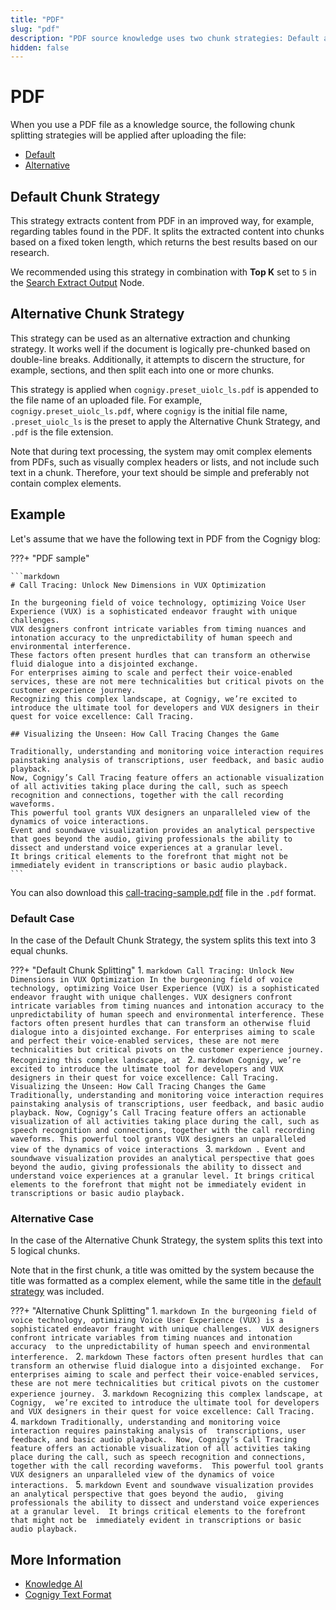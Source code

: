 ```yaml
---
title: "PDF"
slug: "pdf"
description: "PDF source knowledge uses two chunk strategies: Default and Alternative."
hidden: false
---
```


# PDF

When you use a PDF file as a knowledge source, the following chunk splitting strategies will be applied after uploading the file:

- [Default](#default-chunk-strategy)
- [Alternative](#alternative-chunk-strategy)

## Default Chunk Strategy

This strategy extracts content from PDF in an improved way, for example, regarding tables found in the PDF.
It splits the extracted content into chunks based on a fixed token length, which returns the best results based on our research.

We recommended using this strategy in combination with **Top K** set to `5` in the [Search Extract Output](../../ai/flow-nodes/other-nodes/search-extract-output.md) Node.

## Alternative Chunk Strategy

This strategy can be used as an alternative extraction and chunking strategy. It works well if the document is logically pre-chunked based on double-line breaks. Additionally, it attempts to discern the structure, for example, sections, and then split each into one or more chunks.

This strategy is applied when `cognigy.preset_uiolc_ls.pdf` is appended to the file name of an uploaded file. For example, `cognigy.preset_uiolc_ls.pdf`, where `cognigy` is the initial file name,
`.preset_uiolc_ls` is the preset to apply the Alternative Chunk Strategy, and `.pdf` is the file extension.

Note that during text processing, the system may omit complex elements from PDFs,
such as visually complex headers or lists,
and not include such text in a chunk.
Therefore, your text should be simple and preferably not contain complex elements.

## Example

Let's assume that we have the following text in PDF from the Cognigy blog:

???+ "PDF sample"

    ```markdown
    # Call Tracing: Unlock New Dimensions in VUX Optimization
    
    In the burgeoning field of voice technology, optimizing Voice User Experience (VUX) is a sophisticated endeavor fraught with unique challenges. 
    VUX designers confront intricate variables from timing nuances and intonation accuracy to the unpredictability of human speech and environmental interference.
    These factors often present hurdles that can transform an otherwise fluid dialogue into a disjointed exchange. 
    For enterprises aiming to scale and perfect their voice-enabled services, these are not mere technicalities but critical pivots on the customer experience journey.
    Recognizing this complex landscape, at Cognigy, we’re excited to introduce the ultimate tool for developers and VUX designers in their quest for voice excellence: Call Tracing.
    
    ## Visualizing the Unseen: How Call Tracing Changes the Game 
    
    Traditionally, understanding and monitoring voice interaction requires painstaking analysis of transcriptions, user feedback, and basic audio playback. 
    Now, Cognigy’s Call Tracing feature offers an actionable visualization of all activities taking place during the call, such as speech recognition and connections, together with the call recording waveforms. 
    This powerful tool grants VUX designers an unparalleled view of the dynamics of voice interactions.
    Event and soundwave visualization provides an analytical perspective that goes beyond the audio, giving professionals the ability to dissect and understand voice experiences at a granular level. 
    It brings critical elements to the forefront that might not be immediately evident in transcriptions or basic audio playback.
    ```

You can also download this [call-tracing-sample.pdf](https://docs.cognigy.com/ai/images/knowledge-ai/call-tracing-sample.pdf) file in the `.pdf` format.

### Default Case

In the case of the Default Chunk Strategy, the system splits this text into 3 equal chunks.

???+ "Default Chunk Splitting"
      1.
        ```markdown
        Call Tracing: Unlock New
        Dimensions in VUX
        Optimization
        In the burgeoning field of voice technology, optimizing Voice User Experience (VUX) is a
        sophisticated endeavor fraught with unique challenges. VUX designers confront intricate
        variables from timing nuances and intonation accuracy to the unpredictability of human
        speech and environmental interference.
        These factors often present hurdles that can transform an otherwise fluid dialogue into a
        disjointed exchange. For enterprises aiming to scale and perfect their voice-enabled
        services, these are not mere technicalities but critical pivots on the customer experience
        journey.
        Recognizing this complex landscape, at
        ```
      2.
        ```markdown
         Cognigy, we’re excited to introduce the ultimate
        tool for developers and VUX designers in their quest for voice excellence: Call Tracing.
        Visualizing the Unseen: How Call Tracing Changes the
        Game
        Traditionally, understanding and monitoring voice interaction requires painstaking
        analysis of transcriptions, user feedback, and basic audio playback. Now, Cognigy’s
        Call Tracing feature offers an actionable visualization of all activities taking place during
        the call, such as speech recognition and connections, together with the call recording
        waveforms. This powerful tool grants VUX designers an unparalleled view of the
        dynamics of voice interactions
        ```
      3.
        ```markdown
        .
        Event and soundwave visualization provides an analytical perspective that goes beyond
        the audio, giving professionals the ability to dissect and understand voice experiences
        at a granular level. It brings critical elements to the forefront that might not be
        immediately evident in transcriptions or basic audio playback.
        ```

### Alternative Case

In the case of the Alternative Chunk Strategy, the system splits this text into 5 logical chunks.

Note that in the first chunk, a title was omitted by the system because the title was formatted as a complex element, while the same title in the [default strategy](#default-chunk-strategy) was included.

???+ "Alternative Chunk Splitting"
      1.
        ```markdown
        In the burgeoning field of voice technology, optimizing Voice User Experience (VUX)
        is a sophisticated endeavor fraught with unique challenges. 
        VUX designers confront intricate variables from timing nuances and intonation accuracy 
        to the unpredictability of human speech and environmental interference.
        ```
      2.
        ```markdown
        These factors often present hurdles that can transform an otherwise fluid dialogue
        into a disjointed exchange. 
        For enterprises aiming to scale and perfect their voice-enabled services, 
        these are not mere technicalities but critical pivots on the customer experience journey.
        ```
      3.
        ```markdown
        Recognizing this complex landscape, at Cognigy, 
        we’re excited to introduce the ultimate tool for developers
        and VUX designers in their quest for voice excellence: Call Tracing.
        ```
      4.
        ```markdown
        Traditionally, understanding and monitoring voice interaction requires painstaking analysis of 
        transcriptions, user feedback, and basic audio playback. 
        Now, Cognigy’s Call Tracing feature offers an actionable visualization of all activities taking place during the call,
        such as speech recognition and connections, together with the call recording waveforms. 
        This powerful tool grants VUX designers an unparalleled view of the dynamics of voice interactions.
        ```
      5.
        ```markdown
        Event and soundwave visualization provides an analytical perspective that goes beyond the audio, 
        giving professionals the ability to dissect and understand voice experiences at a granular level. 
        It brings critical elements to the forefront that might not be 
        immediately evident in transcriptions or basic audio playback.
        ```

## More Information

- [Knowledge AI](overview.md)
- [Cognigy Text Format](ctxt.md)